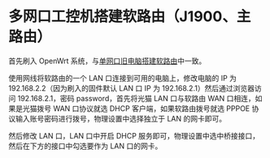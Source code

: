# 多网口工控机搭建软路由（J1900、主路由）

首先刷入 OpenWrt 系统，与[单网口旧电脑搭建软路由](./singleEth.md)中一致。

使用网线将软路由的一个 LAN 口连接到可用的电脑上，修改电脑的 IP 为 192.168.2.2（因为刷入的固件默认 LAN 口 IP 为 192.168.2.1）然后通过浏览器访问 192.168.2.1，密码 password，首先将光猫 LAN 口与软路由 WAN 口相连，如果是光猫拨号 WAN 口协议就选 DHCP 客户端，如果软路由拨号就选 PPPOE 协议输入账号密码进行拨号，物理设置中选择独立于 LAN 的网卡即可。

然后修改 LAN 口，LAN 口中开启 DHCP 服务即可，物理设置中选中桥接接口，然后在下方的接口中勾选要作为 LAN 口的网卡。
